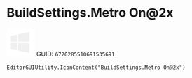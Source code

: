 # BuildSettings.Metro On@2x
![](/img/BuildSettings.Metro%20On@2x.png)
GUID: `6720285510691535691`
```
EditorGUIUtility.IconContent("BuildSettings.Metro On@2x")
```
